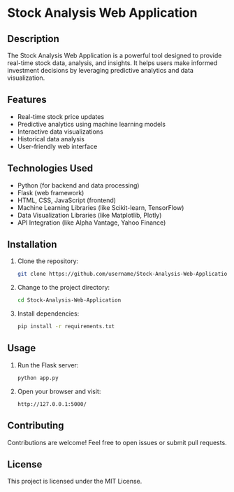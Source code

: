 # Stock Analysis Web Application

## Description
The Stock Analysis Web Application is a powerful tool designed to provide real-time stock data, analysis, and insights. It helps users make informed investment decisions by leveraging predictive analytics and data visualization.

## Features
- Real-time stock price updates
- Predictive analytics using machine learning models
- Interactive data visualizations
- Historical data analysis
- User-friendly web interface

## Technologies Used
- Python (for backend and data processing)
- Flask (web framework)
- HTML, CSS, JavaScript (frontend)
- Machine Learning Libraries (like Scikit-learn, TensorFlow)
- Data Visualization Libraries (like Matplotlib, Plotly)
- API Integration (like Alpha Vantage, Yahoo Finance)

## Installation
1. Clone the repository:
   ```bash
   git clone https://github.com/username/Stock-Analysis-Web-Application.git
   ```

2. Change to the project directory:
   ```bash
   cd Stock-Analysis-Web-Application
   ```

3. Install dependencies:
   ```bash
   pip install -r requirements.txt
   ```

## Usage
1. Run the Flask server:
   ```bash
   python app.py
   ```

2. Open your browser and visit:
   ```
   http://127.0.0.1:5000/
   ```

## Contributing
Contributions are welcome! Feel free to open issues or submit pull requests.

## License
This project is licensed under the MIT License.

